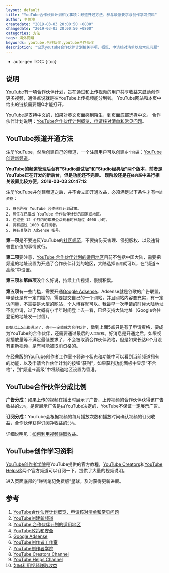```yaml
---
layout: default
title: "YouTube合作伙伴计划相关事项：频道开通方法、参与最低要求与创作学习资料"
author: 李佶澳
createdate: "2019-03-03 20:00:50 +0800"
changedate: "2019-03-03 20:00:50 +0800"
categories: 方法
tags: 海外网赚
keywords: youtube,合作伙伴,youtube合作伙伴
description: "记录youtube合作伙伴计划相关事项，概览、申请核对清单以及常见问题"
---
```


* auto-gen TOC:
{:toc}

## 说明

[YouTube](https://www.youtube.com)有一项合作伙伴计划，旨在通过和上传视频的用户共享收益来鼓励创作更多视频，通俗点说就是往YouTube上传视频能分到钱。
YouTube网站和本页中给出的链接需要翻Q才能打开。

YouTube是支持中文的，如果对英文页面感到陌生，到页面底部选择中文。
合作伙伴计划说明：[YouTube合作伙伴计划概览、申请核对清单和常见问题][1]。

## YouTube频道开通方法

注册YouTube，然后创建自己的频道，一个注册用户可以创建`多个频道`：[YouTube创建新频道][2]。

**YouTube的频道管理后台有“Studio测试版”和“Studio经典版”两个版本，前者是YouTube正在开发的新后台，但是功能还不完善。**
**现阶段还是在`经典版`中进行相关设置比较方便。2019-03-03 20:47:12**

注册YouTube并创建频道之后，并不会立即开通收益，必须满足以下条件才有`申请资格`：

```
1. 符合所有 YouTube 合作伙伴计划政策。
2. 居住在已推出 YouTube 合作伙伴计划的国家或地区。
3. 在过去 12 个月内的累积公众观看时长超过 4000 小时。
4. 拥有超过 1000 名订阅者。
5. 拥有关联的 AdSense 帐号。
```

**第一项**是不要违反YouTube的[社区规范][3]，不要搞伤天害理、侵犯版权、以及违背普世价值的事情就行。

**第二项**要注意，[YouTube 合作伙伴计划的适用地区][3]目前不包括中国大陆，需要把频道的地址设置为开通了合作伙伴计划的地区，大陆选择`香港`就可以，在“频道->高级”中设置。

**第三项**和**第四项**没什么好说，持续上传视频，慢慢积累。

**第五项**有一些门槛，需要开通[Google Adsense][5]。Adsense就是谷歌的广告联盟，申请还是有一定门槛的，需要提交自己的一个网站，并且网站内容要充实，有一定访问量，不需要是大型的网站，个人博客就可以。我最早一次申请的时候大陆地址不能申请，过了大概有小半年时间登上去一看，已经支持大陆地址（Google会往登记的地址发一封信）。

`即使以上5点都满足了，也不一定能成为合作伙伴`，做到上面5点只是有了申请资格，要成为YouTube的合作伙伴，还需要通过最后的`人工审核`。好消息是开通之后，如果视频播放量等不满足最低要求了，不会被取消合作伙伴资格，但是如果长达6个月没有更新视频，是有可能被取消资格的。

在经典版的[YouTube创作者工作室->频道->状态和功能][6]中可以看到当前频道拥有的功能，以及申请合作伙伴计划的按钮“获利”，如果获利功能面板中显示“不合格”，到“频道->高级”中将频道地区设置为香港。

## YouTube合作伙伴分成比例

**广告分成**：如果上传的视频在播出时展示了广告，上传视频的合作伙伴获得该广告收益的`55%`，是否展示广告是由YouTube决定的，YouTube不保证一定展示广告。

**订阅分成**：YouTube会根据视频的每月播放次数和播放时间确认视频的订阅收益，合作伙伴获得订阅净收益的`55%`。

详细说明见：[如何利用视频赚取收益][10]。

## YouTube创作学习资料

[YouTube创作者学院][7]是YouTube提供的官方教程，[YouTube Creators][8]和[YouTube Helps][9]这两个官方频道可以订阅一下，提供了大量的视频说明。

进入页面底部的“赚钱笔记免费版”星球，及时获得更新进展。

## 参考

1. [YouTube合作伙伴计划概览、申请核对清单和常见问题][1]
2. [YouTube创建新频道][2]
3. [YouTube 合作伙伴计划的适用地区][3]
4. [YouTube政策和安全][4]
5. [Google Adsense][5]
6. [YouTube创作者工作室][6]
7. [YouTube创作者学院][7]
8. [YouTube Creators Channel][8]
9. [YouTube Helps Channel][9]
10. [如何利用视频赚取收益][10]

[1]: https://support.google.com/youtube/answer/72851 "YouTube合作伙伴计划概览、申请核对清单和常见问题"
[2]: https://www.youtube.com/channel_switcher "YouTube创建新频道"
[3]: https://support.google.com/youtube/answer/7101720 "YouTube 合作伙伴计划的适用地区"
[4]: https://www.youtube.com/intl/zh-CN/yt/about/policies/ "YouTube政策和安全"
[5]: https://www.google.com/adsense/ "Google Adsense"
[6]: https://www.youtube.com/features?ar=2&o=U "YouTube创作者工作室"
[7]: https://creatoracademy.youtube.com/page/education "YouTube创作者学院"
[8]: https://www.youtube.com/channel/UCkRfArvrzheW2E7b6SVT7vQ "YouTube Creators Channel"
[9]: https://www.youtube.com/user/YouTubeHelp "YouTube Helps Channel"
[10]: https://www.youtube.com/account_monetization "如何利用视频赚取收益"

